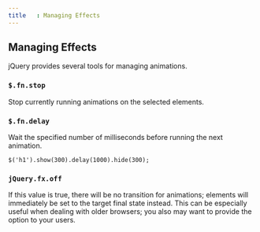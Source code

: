 ```yaml
---
title   : Managing Effects
---
```

## Managing Effects

jQuery provides several tools for managing animations.

### `$.fn.stop`

Stop currently running animations on the selected elements.

### `$.fn.delay`

Wait the specified number of milliseconds before running the next animation.

```
$('h1').show(300).delay(1000).hide(300);
```

### `jQuery.fx.off`

If this value is true, there will be no transition for animations; elements
will immediately be set to the target final state instead.  This can be
especially useful when dealing with older browsers; you also may want to
provide the option to your users.
